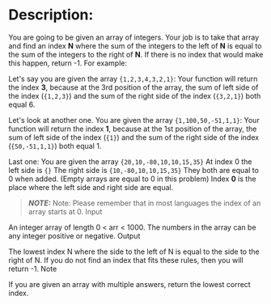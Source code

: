 # Description:

You are going to be given an array of integers. Your job is to take that array and find an index **N** where the sum of the integers to the left of **N** is equal to the sum of the integers to the right of **N**. If there is no index that would make this happen, return -1.
For example:

Let's say you are given the array `{1,2,3,4,3,2,1}`:
Your function will return the index **3**, because at the 3rd position of the array, the sum of left side of the index (`{1,2,3}`) and the sum of the right side of the index (`{3,2,1}`) both equal 6.

Let's look at another one.
You are given the array `{1,100,50,-51,1,1}`:
Your function will return the index **1**, because at the 1st position of the array, the sum of left side of the index (`{1}`) and the sum of the right side of the index (`{50,-51,1,1}`) both equal 1.

Last one:
You are given the array `{20,10,-80,10,10,15,35}`
At index 0 the left side is `{}`
The right side is `{10,-80,10,10,15,35}`
They both are equal to 0 when added. (Empty arrays are equal to 0 in this problem)
Index **0** is the place where the left side and right side are equal.

>**_NOTE:_** Note: Please remember that in most languages the index of an array starts at 0.
>Input

An integer array of length 0 < arr < 1000. The numbers in the array can be any integer positive or negative.
Output

The lowest index N where the side to the left of N is equal to the side to the right of N. If you do not find an index that fits these rules, then you will return -1.
Note

If you are given an array with multiple answers, return the lowest correct index.
